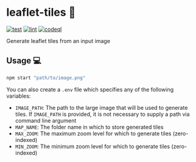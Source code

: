 # leaflet-tiles 🍂

[![test](https://github.com/the-hideout/leaflet-tiles/actions/workflows/test.yml/badge.svg)](https://github.com/the-hideout/leaflet-tiles/actions/workflows/test.yml) [![lint](https://github.com/the-hideout/leaflet-tiles/actions/workflows/lint.yml/badge.svg)](https://github.com/the-hideout/leaflet-tiles/actions/workflows/lint.yml) [![codeql](https://github.com/the-hideout/leaflet-tiles/actions/workflows/codeql-analysis.yml/badge.svg)](https://github.com/the-hideout/leaflet-tiles/actions/workflows/codeql-analysis.yml)

Generate leaflet tiles from an input image

## Usage 💻

```bash
npm start "path/to/image.png"
```

You can also create a `.env` file which specifies any of the following variables:

- `IMAGE_PATH`: The path to the large image that will be used to generate tiles. If `IMAGE_PATH` is provided, it is not necessary to supply a path via command line argument
- `MAP_NAME`: The folder name in which to store generated tiles
- `MAX_ZOOM`: The maximum zoom level for which to generate tiles (zero-indexed)
- `MIN_ZOOM`: The minimum zoom level for which to generate tiles (zero-indexed)
